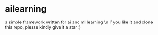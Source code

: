 # ailearning
a simple framework written for ai and ml learning \n
if you like it and clone this repo, please kindly give it a star :)

